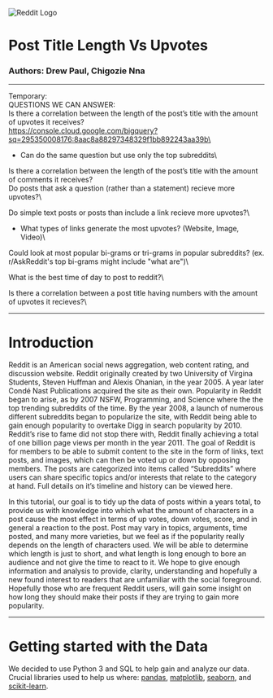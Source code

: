 ![Reddit Logo](https://miro.medium.com/max/3840/1*e3E0OQzfYCuWk0pket5dAA.png)
# Post Title Length Vs Upvotes
### Authors: Drew Paul, Chigozie Nna
---
Temporary:\
QUESTIONS WE CAN ANSWER:\
Is there a correlation between the length of the post’s title with the amount of upvotes it receives?\
https://console.cloud.google.com/bigquery?sq=295350008176:8aac8a88297348329f1bb892243aa39b\
- Can do the same question but use only the top subreddits\

Is there a correlation between the length of the post’s title with the amount of comments it receives? \
Do posts that ask a question (rather than a statement) recieve more upvotes?\

Do simple text posts or posts than include a link recieve more upvotes?\
- What types of links generate the most upvotes? (Website, Image, Video)\

Could look at most popular bi-grams or tri-grams in popular subreddits? (ex. r/AskReddit's top bi-grams might include "what are")\

What is the best time of day to post to reddit?\

Is there a correlation between a post title having numbers with the amount of upvotes it recieves?\


---
# Introduction
Reddit is an American social news aggregation, web content rating, and discussion website. Reddit originally created by two University of Virgina Students, Steven Huffman and Alexis Ohanian, in the year 2005. A year later Condé Nast Publications acquired the site as their own. Popularity in Reddit began to arise, as by 2007 NSFW, Programming, and Science where the the top trending subreddits of the time. By the year 2008, a launch of numerous different subreddits began to popularize the site, with Reddit being able to gain enough popularity to overtake Digg in search popularity by 2010. Reddit’s rise to fame did not stop there with, Reddit finally achieving a total of one billion page views per month in the year 2011. The goal of Reddit is for members to be able to submit content to the site in the form of links, text posts, and images, which can then be voted up or down by opposing members. The posts are categorized into items called “Subreddits” where users can share specific topics and/or interests that relate to the category at hand. Full details on it’s timeline and history can be viewed here.
 
In this tutorial, our goal is to tidy up the data of posts within a years total, to provide us with knowledge into which what the amount of characters in a post cause the most effect in terms of up votes, down votes, score, and in general a reaction to the post. Post may vary in topics, arguments, time posted, and many more varieties, but we feel as if the popularity really depends on the length of characters used. We will be able to determine which length is just to short, and what length is long enough to bore an audience and not give the time to react to it. We hope to give enough information and analysis to provide, clarity, understanding and hopefully a new found interest to readers that are unfamiliar with the social foreground. Hopefully those who are frequent Reddit users, will gain some insight on how long they should make their posts if they are trying to gain more popularity.

---
# Getting started with the Data
We decided to use Python 3  and SQL to help gain and analyze our data. Crucial libraries used to help us where: [pandas](https://towardsdatascience.com/a-quick-introduction-to-the-pandas-python-library-f1b678f34673), [matplotlib](https://matplotlib.org/), [seaborn](https://python-graph-gallery.com/seaborn/), and [scikit-learn](https://machinelearningmastery.com/a-gentle-introduction-to-scikit-learn-a-python-machine-learning-library/).

